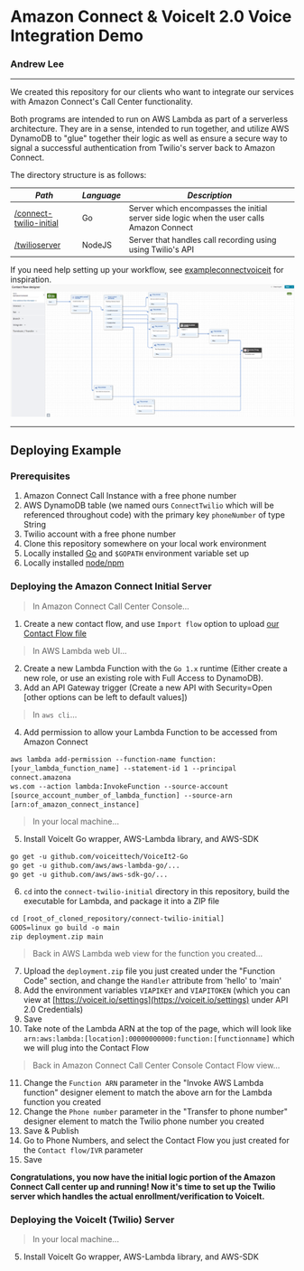 # Amazon Connect & VoiceIt 2.0 Voice Integration Demo
### Andrew Lee
---

We created this repository for our clients who want to integrate our services with Amazon Connect's Call Center functionality.

Both programs are intended to run on AWS Lambda as part of a serverless architecture. They are in a sense, intended to run together, and utilize AWS DynamoDB to "glue" together their logic as well as ensure a secure way to signal a successful authentication from Twilio's server back to Amazon Connect.

The directory structure is as follows:

| *Path* | *Language* | *Description* |
| -- | -- | -- |
| [/connect-twilio-initial](./connect-twilio-initial) | Go | Server which encompasses the initial server side logic when the user calls Amazon Connect |
| [/twilioserver](./twilioserver) | NodeJS | Server that handles call recording using using Twilio's API |

If you need help setting up your workflow, see [exampleconnectvoiceit](./exampleconnectvoiceit) for inspiration.
![example_screenshot](./screenshot.png)

---

## Deploying Example

### Prerequisites
1. Amazon Connect Call Instance with a free phone number
2. AWS DynamoDB table (we named ours `ConnectTwilio` which will be referenced throughout code) with the primary key `phoneNumber` of type String
3. Twilio account with a free phone number
4. Clone this repository somewhere on your local work environment
5. Locally installed [Go](https://golang.org/doc/install) and `$GOPATH` environment variable set up
6. Locally installed [node/npm](https://nodejs.org/en/download/)

### Deploying the Amazon Connect Initial Server

> In Amazon Connect Call Center Console...
1. Create a new contact flow, and use `Import flow` option to upload [our Contact Flow file](./exampleconnectvoiceit)

> In AWS Lambda web UI...

2. Create a new Lambda Function with the `Go 1.x` runtime (Either create a new role, or use an existing role with Full Access to DynamoDB).
3. Add an API Gateway trigger (Create a new API with Security=Open [other options can be left to default values])

> In `aws cli`...

4. Add permission to allow your Lambda Function to be accessed from Amazon Connect

```shell
aws lambda add-permission --function-name function:[your_lambda_function_name] --statement-id 1 --principal connect.amazona
ws.com --action lambda:InvokeFunction --source-account [source_account_number_of_lambda_function] --source-arn [arn:of_amazon_connect_instance]
```

> In your local machine...

5. Install VoiceIt Go wrapper, AWS-Lambda library, and AWS-SDK

```shell
go get -u github.com/voiceittech/VoiceIt2-Go
go get -u github.com/aws/aws-lambda-go/...
go get -u github.com/aws/aws-sdk-go/...
```

6. `cd` into the `connect-twilio-initial` directory in this repository, build the executable for Lambda, and package it into a ZIP file

```shell
cd [root_of_cloned_repository/connect-twilio-initial]
GOOS=linux go build -o main
zip deployment.zip main
```

> Back in AWS Lambda web view for the function you created...

7. Upload the `deployment.zip` file you just created under the "Function Code" section, and change the `Handler` attribute from 'hello' to 'main'
8. Add the environment variables `VIAPIKEY` and `VIAPITOKEN` (which you can view at [https://voiceit.io/settings](https://voiceit.io/settings) under API 2.0 Credentials)
9. Save
10. Take note of the Lambda ARN at the top of the page, which will look like `arn:aws:lambda:[location]:00000000000:function:[functionname]` which we will plug into the Contact Flow

> Back in Amazon Connect Call Center Console Contact Flow view...

11. Change the `Function ARN` parameter in the "Invoke AWS Lambda function" designer element to match the above arn for the Lambda function you created
12. Change the `Phone number` parameter in the "Transfer to phone number" designer element to match the Twilio phone number you created
13. Save & Publish
14. Go to Phone Numbers, and select the Contact Flow you just created for the `Contact flow/IVR` parameter
15. Save

**Congratulations, you now have the initial logic portion of the Amazon Connect Call center up and running! Now it's time to set up the Twilio server which handles the actual enrollment/verification to VoiceIt.**

### Deploying the VoiceIt (Twilio) Server

> In your local machine...

5. Install VoiceIt Go wrapper, AWS-Lambda library, and AWS-SDK
